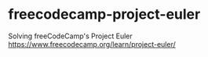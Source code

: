 # freecodecamp-project-euler
Solving freeCodeCamp's Project Euler
https://www.freecodecamp.org/learn/project-euler/
